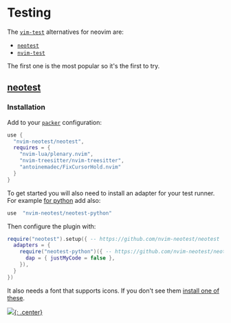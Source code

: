 
# Testing

The [`vim-test`](https://github.com/vim-test/vim-test) alternatives for neovim are:

* [`neotest`](https://github.com/nvim-neotest/neotest)
* [`nvim-test`](https://github.com/klen/nvim-test)

The first one is the most popular so it's the first to try.

## [neotest](https://github.com/nvim-neotest/neotest)

### Installation

Add to your [`packer`](#packer) configuration:

```lua
use {
  "nvim-neotest/neotest",
  requires = {
    "nvim-lua/plenary.nvim",
    "nvim-treesitter/nvim-treesitter",
    "antoinemadec/FixCursorHold.nvim"
  }
}
```

To get started you will also need to install an adapter for your test runner. For example [for python](https://github.com/nvim-neotest/neotest-python) add also:

```lua
use  "nvim-neotest/neotest-python"
```

Then configure the plugin with:

```lua
require("neotest").setup({ -- https://github.com/nvim-neotest/neotest
  adapters = {
    require("neotest-python")({ -- https://github.com/nvim-neotest/neotest-python
      dap = { justMyCode = false },
    }),
  }
})
```

It also needs a font that supports icons. If you don't see them [install one of these](https://github.com/ryanoasis/nerd-fonts).

[![](not-by-ai.svg){: .center}](https://notbyai.fyi)
